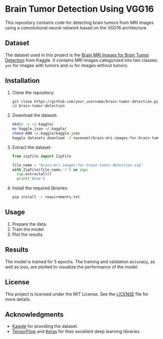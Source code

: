 
# Brain Tumor Detection Using VGG16

This repository contains code for detecting brain tumors from MRI images using a convolutional neural network based on the VGG16 architecture.

## Dataset

The dataset used in this project is the [Brain MRI Images for Brain Tumor Detection](https://www.kaggle.com/navoneel/brain-mri-images-for-brain-tumor-detection) from Kaggle. It contains MRI images categorized into two classes: `yes` for images with tumors and `no` for images without tumors.

## Installation

1. Clone the repository:
   ```bash
   git clone https://github.com/your_username/brain-tumor-detection.git
   cd brain-tumor-detection
   ```

2. Download the dataset:
   ```bash
   mkdir -p ~/.kaggle/
   mv kaggle.json ~/.kaggle/
   chmod 600 ~/.kaggle/kaggle.json
   kaggle datasets download -d navoneel/brain-mri-images-for-brain-tumor-detection
   ```

3. Extract the dataset:
   ```python
   from zipfile import ZipFile

   file_name = "brain-mri-images-for-brain-tumor-detection.zip"
   with ZipFile(file_name,'r') as zip:
     zip.extractall()
     print('Done')
   ```

4. Install the required libraries:
   ```bash
   pip install -r requirements.txt
   ```

## Usage

1. Prepare the data.
2. Train the model.
3. Plot the results.

## Results

The model is trained for 5 epochs. The training and validation accuracy, as well as loss, are plotted to visualize the performance of the model.

## License

This project is licensed under the MIT License. See the [LICENSE](LICENSE) file for more details.

## Acknowledgments

- [Kaggle](https://www.kaggle.com/) for providing the dataset.
- [TensorFlow](https://www.tensorflow.org/) and [Keras](https://keras.io/) for their excellent deep learning libraries.

